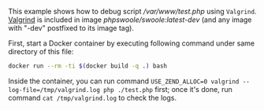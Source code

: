 This example shows how to debug script _/var/www/test.php_ using `Valgrind`. [Valgrind](http://valgrind.org/) is
included in image _phpswoole/swoole:latest-dev_ (and any image with "-dev" postfixed to its image tag).

First, start a Docker container by executing following command under same directory of this file:

```bash
docker run --rm -ti $(docker build -q .) bash
```

Inside the container, you can run command `USE_ZEND_ALLOC=0 valgrind --log-file=/tmp/valgrind.log php ./test.php` first;
once it's done, run command `cat /tmp/valgrind.log` to check the logs.
